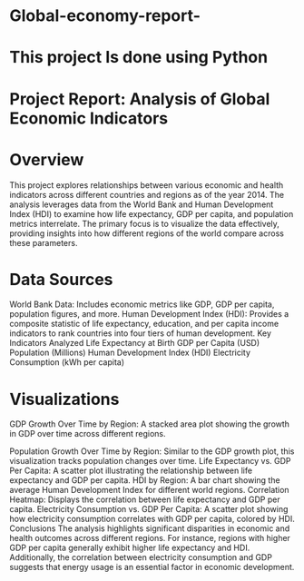 # Global-economy-report-
# This project Is done using Python
# Project Report: Analysis of Global Economic Indicators
# Overview
This project explores relationships between various economic and health indicators across different countries and regions as of the year 2014. The analysis leverages data from the World Bank and Human Development Index (HDI) to examine how life expectancy, GDP per capita, and population metrics interrelate. The primary focus is to visualize the data effectively, providing insights into how different regions of the world compare across these parameters.

# Data Sources
World Bank Data: Includes economic metrics like GDP, GDP per capita, population figures, and more.
Human Development Index (HDI): Provides a composite statistic of life expectancy, education, and per capita income indicators to rank countries into four tiers of human development.
Key Indicators Analyzed
Life Expectancy at Birth
GDP per Capita (USD)
Population (Millions)
Human Development Index (HDI)
Electricity Consumption (kWh per capita)
# Visualizations
GDP Growth Over Time by Region: A stacked area plot showing the growth in GDP over time across different regions.

Population Growth Over Time by Region: Similar to the GDP growth plot, this visualization tracks population changes over time.
Life Expectancy vs. GDP Per Capita: A scatter plot illustrating the relationship between life expectancy and GDP per capita.
HDI by Region: A bar chart showing the average Human Development Index for different world regions.
Correlation Heatmap: Displays the correlation between life expectancy and GDP per capita.
Electricity Consumption vs. GDP Per Capita: A scatter plot showing how electricity consumption correlates with GDP per capita, colored by HDI.
Conclusions
The analysis highlights significant disparities in economic and health outcomes across different regions. For instance, regions with higher GDP per capita generally exhibit higher life expectancy and HDI. Additionally, the correlation between electricity consumption and GDP suggests that energy usage is an essential factor in economic development.
